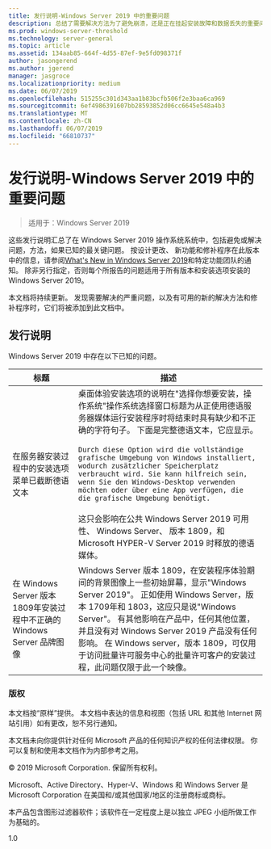 ```yaml
---
title: 发行说明-Windows Server 2019 中的重要问题
description: 总结了需要解决方法为了避免崩溃，还是正在挂起安装故障和数据丢失的重要问题
ms.prod: windows-server-threshold
ms.technology: server-general
ms.topic: article
ms.assetid: 134aab85-664f-4d55-87ef-9e5fd098371f
author: jasongerend
ms.author: jgerend
manager: jasgroce
ms.localizationpriority: medium
ms.date: 06/07/2019
ms.openlocfilehash: 515255c301d343aa1b83bcfb506f2e3baa6ca969
ms.sourcegitcommit: 6ef4986391607bb28593852d06cc6645e548a4b3
ms.translationtype: MT
ms.contentlocale: zh-CN
ms.lasthandoff: 06/07/2019
ms.locfileid: "66810737"
---
```

# <a name="release-notes---important-issues-in-windows-server-2019"></a>发行说明-Windows Server 2019 中的重要问题

>适用于：Windows Server 2019

这些发行说明汇总了在 Windows Server 2019 操作系统系统中，包括避免或解决问题，方法，如果已知的最关键问题。 按设计更改、 新功能和修补程序在此版本中的信息，请参阅[What's New in Windows Server 2019](whats-new-19.md)和特定功能团队的通知。 除非另行指定，否则每个所报告的问题适用于所有版本和安装选项安装的 Windows Server 2019。  

本文档将持续更新。 发现需要解决的严重问题，以及有可用的新的解决方法和修补程序时，它们将被添加到此文档中。  

## <a name="release-notes"></a>发行说明

Windows Server 2019 中存在以下已知的问题。

| 标题         | 描述                            |
| -----         | -----------                            |
| 在服务器安装过程中的安装选项菜单已截断德语文本 | 桌面体验安装选项的说明在"选择你想要安装，操作系统"操作系统选择窗口标题为从正使用德语服务器媒体运行安装程序时将结束时具有缺少和不正确的字符句子。 下面是完整德语文本，它应显示。<br/>      <br/>`Durch diese Option wird die vollständige grafische Umgebung von Windows installiert, wodurch zusätzlicher Speicherplatz verbraucht wird. Sie kann hilfreich sein, wenn Sie den Windows-Desktop verwenden möchten oder über eine App verfügen, die die grafische Umgebung benötigt.` <br><br>这只会影响在公共 Windows Server 2019 可用性、 Windows Server、 版本 1809，和 Microsoft HYPER-V Server 2019 时释放的德语媒体。|
| 在 Windows Server 版本 1809年安装过程中不正确的 Windows Server 品牌图像 | Windows Server 版本 1809，在安装程序体验期间的背景图像上一些初始屏幕，显示&quot;Windows Server 2019&quot;。  正如使用 Windows Server，版本 1709年和 1803，这应只是说&quot;Windows Server&quot;。  有其他影响在产品中，任何其他位置，并且没有对 Windows Server 2019 产品没有任何影响。  在 Windows server，版本 1809，可仅用于访问批量许可服务中心的批量许可客户的安装过程，此问题仅限于此一个映像。<br/> |

### <a name="copyright"></a>版权

本文档按“原样”提供。 本文档中表达的信息和视图（包括 URL 和其他 Internet 网站引用）如有更改，恕不另行通知。  

本文档未向你提供针对任何 Microsoft 产品的任何知识产权的任何法律权限。 你可以复制和使用本文档作为内部参考之用。

&copy; 2019 Microsoft Corporation. 保留所有权利。  

Microsoft、Active Directory、Hyper-V、Windows 和 Windows Server 是 Microsoft Corporation 在美国和/或其他国家/地区的注册商标或商标。  

本产品包含图形过滤器软件；该软件在一定程度上是以独立 JPEG 小组所做工作为基础的。  


1.0  

